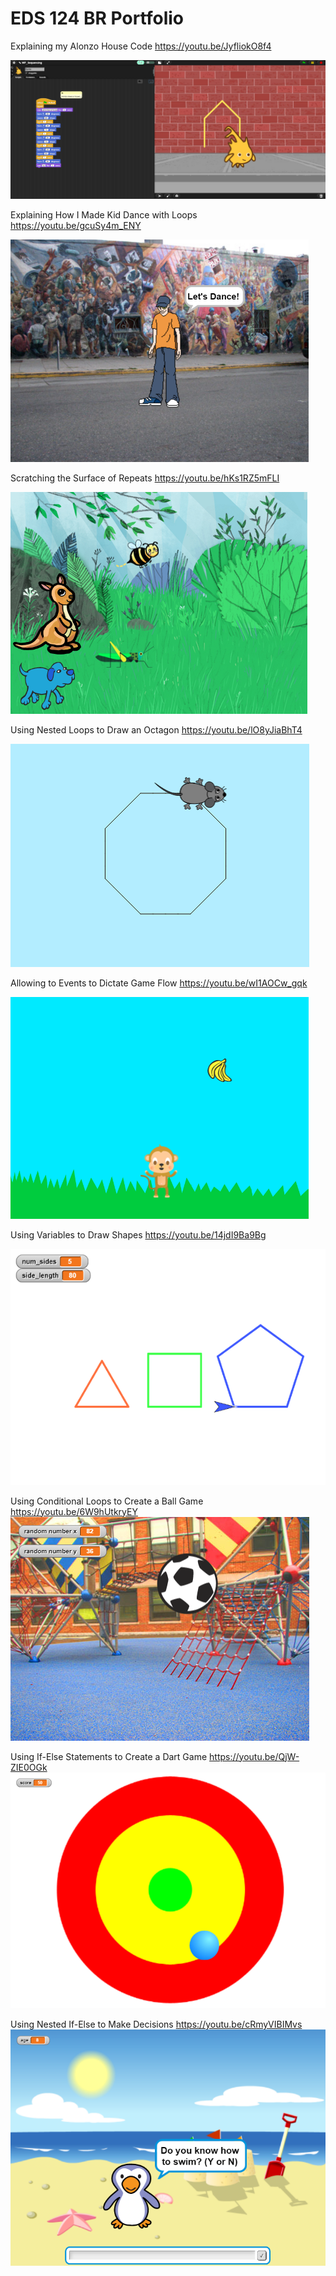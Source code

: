 # EDS 124 BR Portfolio

Explaining my Alonzo House Code
https://youtu.be/JyfliokO8f4

[![alonzohouse](/images/alonzo_house.png)](https://youtu.be/JyfliokO8f4)

Explaining How I Made Kid Dance with Loops
https://youtu.be/gcuSy4m_ENY

[![dance](/images/dance.png)](https://youtu.be/gcuSy4m_ENY)

Scratching the Surface of Repeats
https://youtu.be/hKs1RZ5mFLI

[![scratch](/images/scratch.png)](https://youtu.be/hKs1RZ5mFLI)

Using Nested Loops to Draw an Octagon
https://youtu.be/lO8yJiaBhT4

[![nest](/images/nest.png)](https://youtu.be/lO8yJiaBhT4)

Allowing to Events to Dictate Game Flow
https://youtu.be/wI1AOCw_gqk

[![events](/images/events.png)](https://youtu.be/wI1AOCw_gqk)

Using Variables to Draw Shapes
https://youtu.be/14jdI9Ba9Bg

[![shape](/images/shape.png)](https://youtu.be/14jdI9Ba9Bg)

Using Conditional Loops to Create a Ball Game
https://youtu.be/6W9hUtkryEY
[![ball](/images/ball.png)](https://youtu.be/6W9hUtkryEY)

Using If-Else Statements to Create a Dart Game
https://youtu.be/QjW-ZIE0OGk
[![dart](/images/dart.png)](https://youtu.be/QjW-ZIE0OGk)

Using Nested If-Else to Make Decisions
https://youtu.be/cRmyVIBIMvs
[![swim](/images/swim.png)](https://youtu.be/cRmyVIBIMvs)